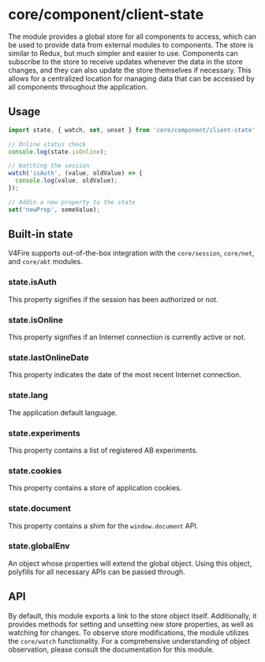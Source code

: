# core/component/client-state

The module provides a global store for all components to access,
which can be used to provide data from external modules to components.
The store is similar to Redux, but much simpler and easier to use.
Components can subscribe to the store to receive updates whenever the data in the store changes,
and they can also update the store themselves if necessary.
This allows for a centralized location for managing data that can be accessed by all components throughout
the application.

## Usage

```js
import state, { watch, set, unset } from 'core/component/client-state';

// Online status check
console.log(state.isOnline);

// Watching the session
watch('isAuth', (value, oldValue) => {
  console.log(value, oldValue);
});

// Addin a new property to the state
set('newProp', someValue);
```

## Built-in state

V4Fire supports out-of-the-box integration with the `core/session`, `core/net`, and `core/abt` modules.

### state.isAuth

This property signifies if the session has been authorized or not.

### state.isOnline

This property signifies if an Internet connection is currently active or not.

### state.lastOnlineDate

This property indicates the date of the most recent Internet connection.

### state.lang

The application default language.

### state.experiments

This property contains a list of registered AB experiments.

### state.cookies

This property contains a store of application cookies.

### state.document

This property contains a shim for the `window.document` API.

### state.globalEnv

An object whose properties will extend the global object.
Using this object, polyfills for all necessary APIs can be passed through.

## API

By default, this module exports a link to the store object itself.
Additionally, it provides methods for setting and unsetting new store properties, as well as watching for changes.
To observe store modifications, the module utilizes the `core/watch` functionality.
For a comprehensive understanding of object observation, please consult the documentation for this module.
